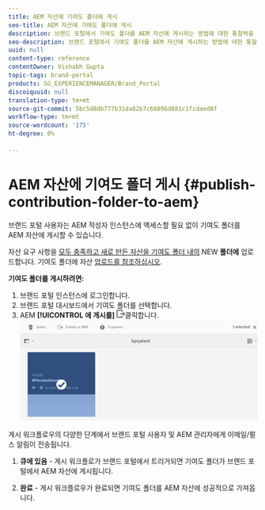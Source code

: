 ```yaml
---
title: AEM 자산에 기여도 폴더에 게시
seo-title: AEM 자산에 기여도 폴더에 게시
description: 브랜드 포털에서 기여도 폴더를 AEM 자산에 게시하는 방법에 대한 통찰력을 얻을 수 있습니다.
seo-description: 브랜드 포털에서 기여도 폴더를 AEM 자산에 게시하는 방법에 대한 통찰력을 얻을 수 있습니다.
uuid: null
content-type: reference
contentOwner: Vishabh Gupta
topic-tags: brand-portal
products: SG_EXPERIENCEMANAGER/Brand_Portal
discoiquuid: null
translation-type: tm+mt
source-git-commit: 5bc5d8db777b31da82b7c68896d881c1fcdaed8f
workflow-type: tm+mt
source-wordcount: '175'
ht-degree: 0%

---
```



# AEM 자산에 기여도 폴더 게시 {#publish-contribution-folder-to-aem}

브랜드 포털 사용자는 AEM 작성자 인스턴스에 액세스할 필요 없이 기여도 폴더를 AEM 자산에 게시할 수 있습니다.

자산 요구 사항을 [모두 충족하고 새로 만든 자산을 기여도 폴더 내의](brand-portal-download-asset-requirements.md) NEW **폴더에** 업로드합니다. 기여도 폴더에 자산 [업로드를 참조하십시오](brand-portal-upload-assets-to-contribution-folder.md).

**기여도 폴더를 게시하려면:**

1. 브랜드 포털 인스턴스에 로그인합니다.
1. 브랜드 포털 대시보드에서 기여도 폴더를 선택합니다.
1. AEM **[!UICONTROL 에 게시를]** ![](assets/export.png)클릭합니다.
   ![](assets/publish-contribution-folder-to-aem.png)

게시 워크플로우의 다양한 단계에서 브랜드 포털 사용자 및 AEM 관리자에게 이메일/펄스 알림이 전송됩니다.
1. **큐에 있음** - 게시 워크플로가 브랜드 포털에서 트리거되면 기여도 폴더가 브랜드 포털에서 AEM 자산에 게시됩니다.

1. **완료** - 게시 워크플로우가 완료되면 기여도 폴더를 AEM 자산에 성공적으로 가져옵니다.


